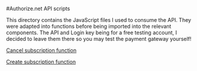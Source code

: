 #Authorize.net API scripts

This directory contains the JavaScript files I used to consume the API. They were adapted into functions before being
imported into the relevant components. The API and Login key being for a free testing account,
I decided to leave them there so you may test the payment gateway yourself!

[Cancel subscription function](/cancel-subscription.js)

[Create subscription function](/create-subscription.js)